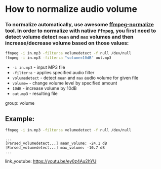 # How to normalize audio volume

### To normalize automatically, use awesome [ffmpeg-normalize](/ffmpeg/how-to-automatically-normalize-audio-volume) tool. In order to normalize with native `ffmpeg`, you first need to detect volume detect `mean` and `max` volumes and then increase/decrease volume based on those values:

```bash
ffmpeg -i in.mp3 -filter:a volumedetect -f null /dev/null
ffmpeg -i in.mp3 -filter:a "volume=10dB" out.mp3
```

- `-i in.mp3` - input MP3 file
- `-filter:a` - applies specified audio filter
- `volumedetect` - detect `mean` and `max` audio volume for given file
- `volume=` - change volume level by specified amount
- `10dB` - increase volume by 10dB
- `out.mp3` - resulting file

group: volume

## Example: 
```bash
ffmpeg -i in.mp3 -filter:a volumedetect -f null /dev/null
```
```
...
[Parsed_volumedetect...] mean_volume: -24.1 dB
[Parsed_volumedetect...] max_volume: -10.7 dB
...
```

link_youtube: https://youtu.be/ey0z4Au2hYU
